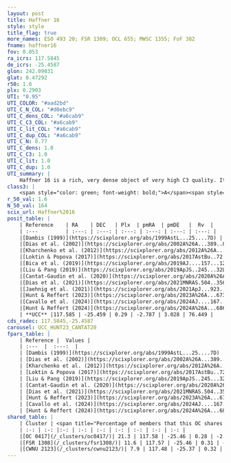 ```yaml
---
layout: post
title: Haffner 16
style: style
title_flag: true
more_names: ESO 493 20; FSR 1309; OCL 655; MWSC 1355; FoF 382
fname: haffner16
fov: 0.053
ra_icrs: 117.5845
de_icrs: -25.4587
glon: 242.09031
glat: 0.47292
r50: 1.6
plx: 0.2903
UTI: "0.95"
UTI_COLOR: "#aad2bd"
UTI_C_N_COL: "#d0ebc9"
UTI_C_dens_COL: "#a6cab9"
UTI_C_C3_COL: "#a6cab9"
UTI_C_lit_COL: "#a6cab9"
UTI_C_dup_COL: "#a6cab9"
UTI_C_N: 0.77
UTI_C_dens: 1.0
UTI_C_C3: 1.0
UTI_C_lit: 1.0
UTI_C_dup: 1.0
UTI_summary: |
    Haffner 16 is a rich, very dense object of very high C3 quality. It is very well-studied in the literature. This object shares a small percentage of members with 3 later reported entries.
class3: |
    <span style="color: green; font-weight: bold;">A</span><span style="color: green; font-weight: bold;">A</span>
r_50_val: 1.6
N_50_val: 164
scix_url: Haffner%2016
posit_table: |
    | Reference    | RA    | DEC   | Plx  | pmRA  | pmDE   |  Rv  |
    | :---         | :---: | :---: | :---: | :---: | :---: | :---: |
    |[Dambis (1999)](https://scixplorer.org/abs/1999AstL...25....7D) | 117.583 | -25.467 | -- | -- | -- | -- |
    |[Dias et al. (2002)](https://scixplorer.org/abs/2002A%26A...389..871D) | 117.583 | -25.467 | -- | -3.4 | 2.03 | 65.8 |
    |[Kharchenko et al. (2012)](https://scixplorer.org/abs/2012A%26A...543A.156K) | 117.588 | -25.457 | -- | -3.83 | 4.06 | -- |
    |[Loktin & Popova (2017)](https://scixplorer.org/abs/2017AstBu..72..257L) | 117.585 | -25.467 | -- | -3.4 | 2.03 | 48.7 |
    |[Bica et al. (2019)](https://scixplorer.org/abs/2019AJ....157...12B) | 117.582 | -25.459 | -- | -- | -- | -- |
    |[Liu & Pang (2019)](https://scixplorer.org/abs/2019ApJS..245...32L) | 117.582 | -25.48 | 0.288 | -2.568 | 2.805 | -- |
    |[Cantat-Gaudin et al. (2020)](https://scixplorer.org/abs/2020A%26A...640A...1C) | 117.586 | -25.458 | 0.293 | -2.811 | 2.991 | -- |
    |[Dias et al. (2021)](https://scixplorer.org/abs/2021MNRAS.504..356D) | 117.587 | -25.465 | 0.3 | -2.818 | 2.995 | -- |
    |[Jaehnig et al. (2021)](https://scixplorer.org/abs/2021ApJ...923..129J) | 117.585 | -25.456 | 0.312 | -2.799 | 3.008 | -- |
    |[Hunt & Reffert (2023)](https://scixplorer.org/abs/2023A%26A...673A.114H) | 117.585 | -25.456 | 0.294 | -2.78 | 3.026 | 76.329 |
    |[Cavallo et al. (2024)](https://scixplorer.org/abs/2024AJ....167...12C) | 117.589 | -25.465 | 0.293 | -- | -- | -- |
    |[Hunt & Reffert (2024)](https://scixplorer.org/abs/2024A%26A...686A..42H) | 117.585 | -25.456 | 0.294 | -2.78 | 3.026 | 76.329 |
    | **UCC** |117.585 | -25.459 | 0.29 | -2.787 | 3.028 | 76.449 | 
cds_radec: 117.5845,-25.4587
carousel: UCC_HUNT23_CANTAT20
fpars_table: |
    | Reference |  Values |
    | :---  |  :---:  |
    | [Dambis (1999)](https://scixplorer.org/abs/1999AstL...25....7D) | `E_B-V_=0.198, DM0=12.6, log_age_=7.45` |
    | [Dias et al. (2002)](https://scixplorer.org/abs/2002A%26A...389..871D) | `E(B-V)=0.175, Dist=3165.0, Age=7.078, [Fe/H]=-0.111` |
    | [Kharchenko et al. (2012)](https://scixplorer.org/abs/2012A%26A...543A.156K) | `e_bv=0.25, distance=2654, log_age=7.3, metallicity=-0.111` |
    | [Loktin & Popova (2017)](https://scixplorer.org/abs/2017AstBu..72..257L) | `E(B-V)=0.175, Dmod=12.502, logt=7.078` |
    | [Liu & Pang (2019)](https://scixplorer.org/abs/2019ApJS..245...32L) | `Age=0.347, Z=0.25` |
    | [Cantat-Gaudin et al. (2020)](https://scixplorer.org/abs/2020A%26A...640A...1C) | `AVNN=0.38, DMNN=12.56, AgeNN=7.92` |
    | [Dias et al. (2021)](https://scixplorer.org/abs/2021MNRAS.504..356D) | `Av=0.75, Dist=2862, logage=7.513, [Fe/H]=-0.16` |
    | [Hunt & Reffert (2023)](https://scixplorer.org/abs/2023A%26A...673A.114H) | `AV50=0.351, diffAV50=1.013, MOD50=12.329, logAge50=7.997` |
    | [Cavallo et al. (2024)](https://scixplorer.org/abs/2024AJ....167...12C) | `AV50=0.51, dMod50=12.24, logAge50=7.84, [Fe/H]50=-0.16` |
    | [Hunt & Reffert (2024)](https://scixplorer.org/abs/2024A%26A...686A..42H) | `MassJ=446.132` |
shared_table: |
    | Cluster | <span title="Percentage of members that this OC shares with the ones listed">%</span>   | RA   | DEC   | Plx   | pmRA  | pmDE  | Rv | UTI |
    | :-: | :-: |:-: | :-: | :-: | :-: | :-: | :-: | :-: |
    |[OC 0417](/_clusters/oc0417/)| 21.3 | 117.58 | -25.46 | 0.28 | -2.75 | 3.03 | -- |0.0 |
    |[FSR 1308](/_clusters/fsr1308/)| 11.6 | 117.57 | -25.46 | 0.31 | -2.83 | 3.05 | -- |0.11 |
    |[CWNU 2123](/_clusters/cwnu2123/)| 7.9 | 117.48 | -25.37 | 0.32 | -2.7 | 2.89 | -- |0.08 |
---
```

